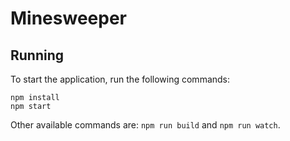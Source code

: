 # Minesweeper

## Running

To start the application, run the following commands:

```
npm install
npm start
```

Other available commands are: `npm run build` and `npm run watch`.